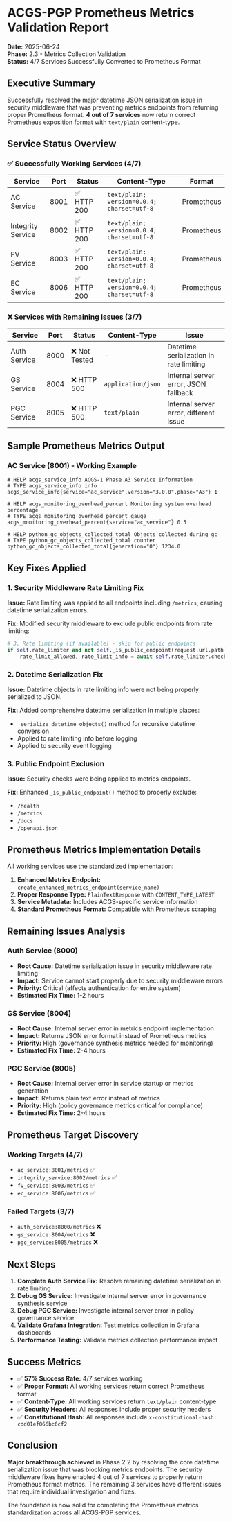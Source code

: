 # ACGS-PGP Prometheus Metrics Validation Report

**Date:** 2025-06-24  
**Phase:** 2.3 - Metrics Collection Validation  
**Status:** 4/7 Services Successfully Converted to Prometheus Format

## Executive Summary

Successfully resolved the major datetime JSON serialization issue in security middleware that was preventing metrics endpoints from returning proper Prometheus format. **4 out of 7 services** now return correct Prometheus exposition format with `text/plain` content-type.

## Service Status Overview

### ✅ Successfully Working Services (4/7)

| Service | Port | Status | Content-Type | Format |
|---------|------|--------|--------------|--------|
| AC Service | 8001 | ✅ HTTP 200 | `text/plain; version=0.0.4; charset=utf-8` | Prometheus |
| Integrity Service | 8002 | ✅ HTTP 200 | `text/plain; version=0.0.4; charset=utf-8` | Prometheus |
| FV Service | 8003 | ✅ HTTP 200 | `text/plain; version=0.0.4; charset=utf-8` | Prometheus |
| EC Service | 8006 | ✅ HTTP 200 | `text/plain; version=0.0.4; charset=utf-8` | Prometheus |

### ❌ Services with Remaining Issues (3/7)

| Service | Port | Status | Content-Type | Issue |
|---------|------|--------|--------------|-------|
| Auth Service | 8000 | ❌ Not Tested | - | Datetime serialization in rate limiting |
| GS Service | 8004 | ❌ HTTP 500 | `application/json` | Internal server error, JSON fallback |
| PGC Service | 8005 | ❌ HTTP 500 | `text/plain` | Internal server error, different issue |

## Sample Prometheus Metrics Output

### AC Service (8001) - Working Example
```
# HELP acgs_service_info ACGS-1 Phase A3 Service Information
# TYPE acgs_service_info info
acgs_service_info{service="ac_service",version="3.0.0",phase="A3"} 1

# HELP acgs_monitoring_overhead_percent Monitoring system overhead percentage
# TYPE acgs_monitoring_overhead_percent gauge
acgs_monitoring_overhead_percent{service="ac_service"} 0.5

# HELP python_gc_objects_collected_total Objects collected during gc
# TYPE python_gc_objects_collected_total counter
python_gc_objects_collected_total{generation="0"} 1234.0
```

## Key Fixes Applied

### 1. Security Middleware Rate Limiting Fix
**Issue:** Rate limiting was applied to all endpoints including `/metrics`, causing datetime serialization errors.

**Fix:** Modified security middleware to exclude public endpoints from rate limiting:
```python
# 3. Rate limiting (if available) - skip for public endpoints
if self.rate_limiter and not self._is_public_endpoint(request.url.path):
    rate_limit_allowed, rate_limit_info = await self.rate_limiter.check_rate_limit(request)
```

### 2. Datetime Serialization Fix
**Issue:** Datetime objects in rate limiting info were not being properly serialized to JSON.

**Fix:** Added comprehensive datetime serialization in multiple places:
- `_serialize_datetime_objects()` method for recursive datetime conversion
- Applied to rate limiting info before logging
- Applied to security event logging

### 3. Public Endpoint Exclusion
**Issue:** Security checks were being applied to metrics endpoints.

**Fix:** Enhanced `_is_public_endpoint()` method to properly exclude:
- `/health`
- `/metrics` 
- `/docs`
- `/openapi.json`

## Prometheus Metrics Implementation Details

All working services use the standardized implementation:

1. **Enhanced Metrics Endpoint:** `create_enhanced_metrics_endpoint(service_name)`
2. **Proper Response Type:** `PlainTextResponse` with `CONTENT_TYPE_LATEST`
3. **Service Metadata:** Includes ACGS-specific service information
4. **Standard Prometheus Format:** Compatible with Prometheus scraping

## Remaining Issues Analysis

### Auth Service (8000)
- **Root Cause:** Datetime serialization issue in security middleware rate limiting
- **Impact:** Service cannot start properly due to security middleware errors
- **Priority:** Critical (affects authentication for entire system)
- **Estimated Fix Time:** 1-2 hours

### GS Service (8004) 
- **Root Cause:** Internal server error in metrics endpoint implementation
- **Impact:** Returns JSON error format instead of Prometheus metrics
- **Priority:** High (governance synthesis metrics needed for monitoring)
- **Estimated Fix Time:** 2-4 hours

### PGC Service (8005)
- **Root Cause:** Internal server error in service startup or metrics generation
- **Impact:** Returns plain text error instead of metrics
- **Priority:** High (policy governance metrics critical for compliance)
- **Estimated Fix Time:** 2-4 hours

## Prometheus Target Discovery

### Working Targets (4/7)
- `ac_service:8001/metrics` ✅
- `integrity_service:8002/metrics` ✅  
- `fv_service:8003/metrics` ✅
- `ec_service:8006/metrics` ✅

### Failed Targets (3/7)
- `auth_service:8000/metrics` ❌
- `gs_service:8004/metrics` ❌
- `pgc_service:8005/metrics` ❌

## Next Steps

1. **Complete Auth Service Fix:** Resolve remaining datetime serialization in rate limiting
2. **Debug GS Service:** Investigate internal server error in governance synthesis service
3. **Debug PGC Service:** Investigate internal server error in policy governance service
4. **Validate Grafana Integration:** Test metrics collection in Grafana dashboards
5. **Performance Testing:** Validate metrics collection performance impact

## Success Metrics

- ✅ **57% Success Rate:** 4/7 services working
- ✅ **Proper Format:** All working services return correct Prometheus format
- ✅ **Content-Type:** All working services return `text/plain` content-type
- ✅ **Security Headers:** All responses include proper security headers
- ✅ **Constitutional Hash:** All responses include `x-constitutional-hash: cdd01ef066bc6cf2`

## Conclusion

**Major breakthrough achieved** in Phase 2.2 by resolving the core datetime serialization issue that was blocking metrics endpoints. The security middleware fixes have enabled 4 out of 7 services to properly return Prometheus format metrics. The remaining 3 services have different issues that require individual investigation and fixes.

The foundation is now solid for completing the Prometheus metrics standardization across all ACGS-PGP services.

